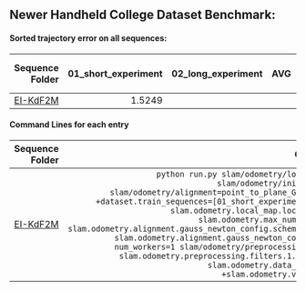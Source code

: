 ## Newer Handheld College Dataset Benchmark:


#### Sorted trajectory error on all sequences:
| **Sequence Folder**|01_short_experiment | 02_long_experiment  |  AVG  | AVG Time (ms) |
| ---: | ---: | ---: | ---: | ---: |
| [EI-KdF2M](/home/pdell/dev/pylidar-slam/docs/results/NHCD/.results/EI-KdF2M) | 1.5249 |  |  | -1.000 |


#### Command Lines for each entry
| **Sequence Folder** | Command Line | git hash |
| ---: | ---: |  ---: |
| [EI-KdF2M](/home/pdell/dev/pylidar-slam/docs/results/NHCD/.results/EI-KdF2M) |  `python run.py slam/odometry/local_map=kdtree slam/odometry/initialization=EI slam/odometry/alignment=point_to_plane_GN dataset=nhcd +dataset.train_sequences=[01_short_experiment] device=cpu slam.odometry.local_map.local_map_size=30 slam.odometry.max_num_alignments=20 slam.odometry.alignment.gauss_newton_config.scheme=neighborhood slam.odometry.alignment.gauss_newton_config.sigma=0.2 num_workers=1 slam/odometry/preprocessing=grid_sample slam.odometry.preprocessing.filters.1.voxel_size=0.4 slam.odometry.data_key=input_data +slam.odometry.viz_debug=False`   | da0e571|
